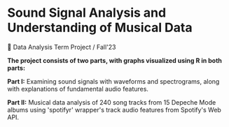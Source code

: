 
# Sound Signal Analysis and Understanding of Musical Data
🎵 
Data Analysis Term Project / Fall'23

**The project consists of two parts, with graphs visualized using R in both parts:**

**Part I:** Examining sound signals with waveforms and spectrograms, along with explanations of fundamental audio features.

**Part II:** Musical data analysis of 240 song tracks from 15 Depeche Mode albums using 'spotifyr' wrapper's track audio features from Spotify's Web API.

